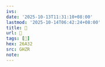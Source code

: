 ```yaml
---
ivs:
date: '2025-10-13T11:31:10+08:00'
lastmod: '2025-10-14T06:42:24+08:00'
title: 󰨠
url: 󰨠
tags: [𦨲]
hex: 26A32
src: GHZR
note:
---
```

